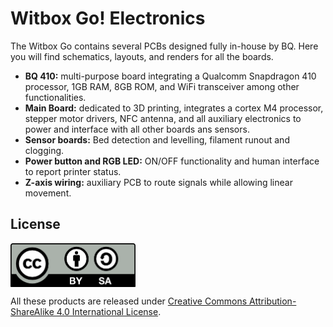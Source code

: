 # Witbox Go! Electronics

The Witbox Go contains several PCBs designed fully in-house by BQ.
Here you will find schematics, layouts, and renders for all the boards.

* **BQ 410:** multi-purpose board integrating a Qualcomm Snapdragon 410 processor, 1GB RAM, 8GB ROM, and WiFi transceiver among other functionalities.
* **Main Board:** dedicated to 3D printing, integrates a cortex M4 processor, stepper motor drivers, NFC antenna, and all auxiliary electronics to power and interface with all other boards ans sensors.
* **Sensor boards:** Bed detection and levelling, filament runout and clogging.
* **Power button and RGB LED:** ON/OFF functionality and human interface to report printer status.
* **Z-axis wiring:** auxiliary PCB to route signals while allowing linear movement.

## License

<img src="./doc/license/by-sa.png" width="200" align = "center">



All these products are released under [Creative Commons Attribution-ShareAlike 4.0 International License](http://creativecommons.org/licenses/by-sa/4.0/).

